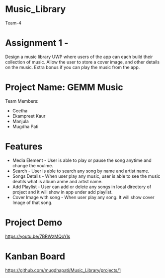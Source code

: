 # Music_Library
Team-4 

# Assignment 1 -
Design a music library UWP where users of the app can each build their collection of music. Allow the user to store a cover image, and other details on the music. Extra bonus if you can play the music from the app.

# Project Name: GEMM Music

Team Members: 
- Geetha
- Ekampreet Kaur
- Manjula 
- Mugdha Pati

# Features 
* Media Element - User is able to  play or pause the song anytime and change the voulme.
* Search - User is able to search any song by name and artist name.
* Songs Details - When user play any music, user is able to see the music deatils what is album anme and artist name.
* Add Playlist - User can add or delete any songs in local directory of project and it will show in app under add playlist. 
* Cover Image with song - When user play any song. It will show cover Image of that song.

# Project Demo
https://youtu.be/7BRWzMQoYls

# Kanban Board
https://github.com/mugdhapati/Music_Library/projects/1
